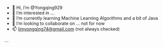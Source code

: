 - 👋 Hi, I’m @Yongqing929
- 👀 I’m interested in ...
- 🌱 I’m currently learning Machine Learning Algorithms and a bit of Java
- 💞️ I’m looking to collaborate on ... not for now
- 📫 limyongqing74@gmail.com (not always checked)

...